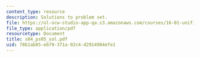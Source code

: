 ```yaml
---
content_type: resource
description: Solutions to problem set.
file: https://ol-ocw-studio-app-qa.s3.amazonaws.com/courses/16-01-unified-engineering-i-ii-iii-iv-fall-2005-spring-2006/78b1ab85eb79371a92c4d2914904efe1_s04_ps05_sol.pdf
file_type: application/pdf
resourcetype: Document
title: s04_ps05_sol.pdf
uid: 78b1ab85-eb79-371a-92c4-d2914904efe1
---
```

